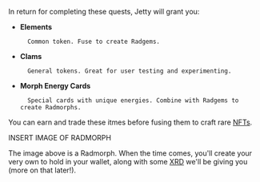 In return for completing these quests, Jetty will grant you:

- **Elements**

        Common token. Fuse to create Radgems.

- **Clams**

        General tokens. Great for user testing and experimenting.

- **Morph Energy Cards**

        Special cards with unique energies. Combine with Radgems to create Radmorphs.

You can earn and trade these itmes before fusing them to craft rare [NFTs](?glossaryAnchor=NFT).

INSERT IMAGE OF RADMORPH

The image above is a Radmorph. When the time comes, you'll create your very own to hold in your wallet, along with some [XRD](?glossaryAnchor=XRD) we'll be giving you (more on that later!).
